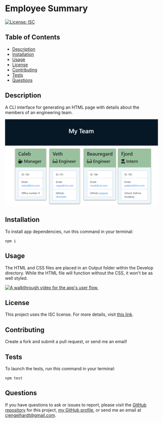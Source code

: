 # Employee Summary

[![License: ISC](https://img.shields.io/badge/License-ISC-blue.svg)](https://opensource.org/licenses/ISC)

## Table of Contents
* [Description](#Description)
* [Installation](#Installation)
* [Usage](#Usage)
* [License](#License)
* [Contributing](#Contributing)
* [Tests](#Tests)
* [Questions](#Questions)

## Description
A CLI interface for generating an HTML page with details about the members of an engineering team.

![A screenshot of an example result](./Assets/ResultExample.PNG)

## Installation
To install app dependencies, run this command in your terminal:
```
npm i
```

## Usage
The HTML and CSS files are placed in an Output folder within the Develop directory. While the HTML file will function without the CSS, it won't be as well styled.

[![A walkthrough video for the app's user flow.](https://img.youtube.com/vi/cyi9sB0x2wI/0.jpg)](http://www.youtube.com/watch?v=cyi9sB0x2wI)

## License
This project uses the ISC license. For more details, visit [this link](https://opensource.org/licenses/ISC).

## Contributing
Create a fork and submit a pull request, or send me an email!

## Tests
To launch the tests, run this command in your terminal:
```
npm test
``` 

## Questions
If you have questions to ask or issues to report, please visit the [GitHub repository](https://github.com/ziieng/EmployeeSummary) for this project, [my GitHub profile](https://github.com/ziieng), or send me an email at cjengelhardt@gmail.com.
